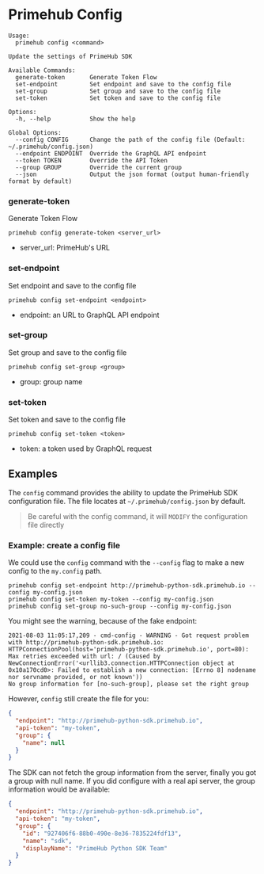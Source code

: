 
# Primehub Config

```
Usage: 
  primehub config <command>

Update the settings of PrimeHub SDK

Available Commands:
  generate-token       Generate Token Flow
  set-endpoint         Set endpoint and save to the config file
  set-group            Set group and save to the config file
  set-token            Set token and save to the config file

Options:
  -h, --help           Show the help

Global Options:
  --config CONFIG      Change the path of the config file (Default: ~/.primehub/config.json)
  --endpoint ENDPOINT  Override the GraphQL API endpoint
  --token TOKEN        Override the API Token
  --group GROUP        Override the current group
  --json               Output the json format (output human-friendly format by default)

```


### generate-token

Generate Token Flow


```
primehub config generate-token <server_url>
```

* server_url: PrimeHub's URL
 




### set-endpoint

Set endpoint and save to the config file


```
primehub config set-endpoint <endpoint>
```

* endpoint: an URL to GraphQL API endpoint
 




### set-group

Set group and save to the config file


```
primehub config set-group <group>
```

* group: group name
 




### set-token

Set token and save to the config file


```
primehub config set-token <token>
```

* token: a token used by GraphQL request
 



 

## Examples

The `config` command provides the ability to update the PrimeHub SDK configuration file. The file locates
at `~/.primehub/config.json` by default.

> Be careful with the config command, it will `MODIFY` the configuration file directly

### Example: create a config file

We could use the `config` command with the `--config` flag to make a new config to the `my.config` path.

```
primehub config set-endpoint http://primehub-python-sdk.primehub.io --config my-config.json
primehub config set-token my-token --config my-config.json
primehub config set-group no-such-group --config my-config.json
```

You might see the warning, because of the fake endpoint:

```
2021-08-03 11:05:17,209 - cmd-config - WARNING - Got request problem with http://primehub-python-sdk.primehub.io: HTTPConnectionPool(host='primehub-python-sdk.primehub.io', port=80): Max retries exceeded with url: / (Caused by NewConnectionError('<urllib3.connection.HTTPConnection object at 0x10a170cd0>: Failed to establish a new connection: [Errno 8] nodename nor servname provided, or not known'))
No group information for [no-such-group], please set the right group
```

However, `config` still create the file for you:

```json
{
  "endpoint": "http://primehub-python-sdk.primehub.io",
  "api-token": "my-token",
  "group": {
    "name": null
  }
}
```

The SDK can not fetch the group information from the server, finally you got a group with null name. If you did
configure with a real api server, the group information would be available:

```json
{
  "endpoint": "http://primehub-python-sdk.primehub.io",
  "api-token": "my-token",
  "group": {
    "id": "927406f6-88b0-490e-8e36-7835224fdf13",
    "name": "sdk",
    "displayName": "PrimeHub Python SDK Team"
  }
}
```
